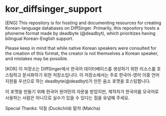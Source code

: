 # kor_diffsinger_support
[ENG]
This repository is for hosting and documenting resources for creating Korean-language databases on DiffSinger. Primarily, this repository hosts a phoneme format made by deadbyte (@deadbyt), which prioritizes having bilingual Korean-English support.

Please keep in mind that while native Korean speakers were consulted for the creation of this format, the creator is not themselves a Korean speaker, and mistakes may be possible.

[KOR]
이 저장소는 DiffSinger에서 한국어 데이터베이스를 생성하기 위한 리소스를 호스팅하고 문서화하기 위한 저장소입니다. 이 저장소에서는 주로 한국어-영어 이중 언어 지원을 우선으로 하는 deadbyte(@deadbyt)가 만든 음소 포맷을 호스팅합니다.

이 포맷을 만들기 위해 한국어 원어민의 자문을 받았지만, 제작자가 한국어를 모국어로 사용하는 사람은 아니므로 실수가 있을 수 있다는 점을 유념해 주세요.

Special Thanks:
덕칠 (Duckchild)
말차 (Malcha)
